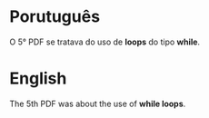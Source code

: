 
# Porutuguês

O 5° PDF se tratava do uso de **loops** do tipo **while**.

# English

The 5th PDF was about the use of **while loops**.
